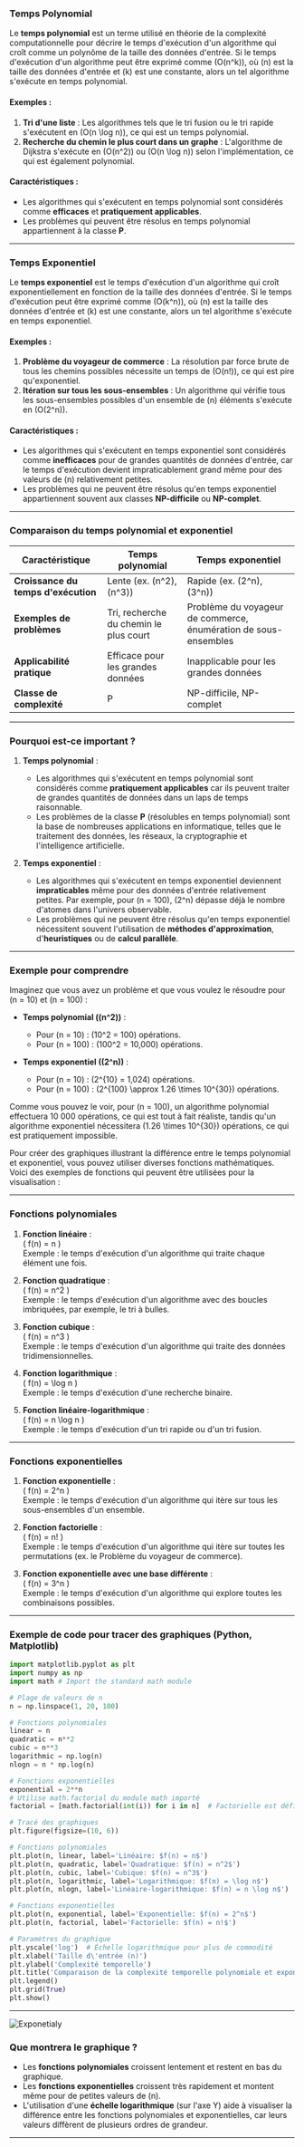 ### **Temps Polynomial**

Le **temps polynomial** est un terme utilisé en théorie de la complexité computationnelle pour décrire le temps d'exécution d'un algorithme qui croît comme un polynôme de la taille des données d'entrée. Si le temps d'exécution d'un algorithme peut être exprimé comme \(O(n^k)\), où \(n\) est la taille des données d'entrée et \(k\) est une constante, alors un tel algorithme s'exécute en temps polynomial.

#### **Exemples :**
1. **Tri d'une liste** : Les algorithmes tels que le tri fusion ou le tri rapide s'exécutent en \(O(n \log n)\), ce qui est un temps polynomial.
2. **Recherche du chemin le plus court dans un graphe** : L'algorithme de Dijkstra s'exécute en \(O(n^2)\) ou \(O(n \log n)\) selon l'implémentation, ce qui est également polynomial.

#### **Caractéristiques :**
- Les algorithmes qui s'exécutent en temps polynomial sont considérés comme **efficaces** et **pratiquement applicables**.
- Les problèmes qui peuvent être résolus en temps polynomial appartiennent à la classe **P**.

---

### **Temps Exponentiel**

Le **temps exponentiel** est le temps d'exécution d'un algorithme qui croît exponentiellement en fonction de la taille des données d'entrée. Si le temps d'exécution peut être exprimé comme \(O(k^n)\), où \(n\) est la taille des données d'entrée et \(k\) est une constante, alors un tel algorithme s'exécute en temps exponentiel.

#### **Exemples :**
1. **Problème du voyageur de commerce** : La résolution par force brute de tous les chemins possibles nécessite un temps de \(O(n!)\), ce qui est pire qu'exponentiel.
2. **Itération sur tous les sous-ensembles** : Un algorithme qui vérifie tous les sous-ensembles possibles d'un ensemble de \(n\) éléments s'exécute en \(O(2^n)\).

#### **Caractéristiques :**
- Les algorithmes qui s'exécutent en temps exponentiel sont considérés comme **inefficaces** pour de grandes quantités de données d'entrée, car le temps d'exécution devient impraticablement grand même pour des valeurs de \(n\) relativement petites.
- Les problèmes qui ne peuvent être résolus qu'en temps exponentiel appartiennent souvent aux classes **NP-difficile** ou **NP-complet**.

---

### **Comparaison du temps polynomial et exponentiel**

| **Caractéristique** | **Temps polynomial** | **Temps exponentiel** |
| ----------------------------- | -------------------------------------- | ---------------------------------------- |
| **Croissance du temps d'exécution** | Lente (ex. \(n^2\), \(n^3\)) | Rapide (ex. \(2^n\), \(3^n\)) |
| **Exemples de problèmes** | Tri, recherche du chemin le plus court | Problème du voyageur de commerce, énumération de sous-ensembles |
| **Applicabilité pratique** | Efficace pour les grandes données | Inapplicable pour les grandes données |
| **Classe de complexité** | P | NP-difficile, NP-complet |

---

### **Pourquoi est-ce important ?**

1. **Temps polynomial** :
   - Les algorithmes qui s'exécutent en temps polynomial sont considérés comme **pratiquement applicables** car ils peuvent traiter de grandes quantités de données dans un laps de temps raisonnable.
   - Les problèmes de la classe **P** (résolubles en temps polynomial) sont la base de nombreuses applications en informatique, telles que le traitement des données, les réseaux, la cryptographie et l'intelligence artificielle.

2. **Temps exponentiel** :
   - Les algorithmes qui s'exécutent en temps exponentiel deviennent **impraticables** même pour des données d'entrée relativement petites. Par exemple, pour \(n = 100\), \(2^n\) dépasse déjà le nombre d'atomes dans l'univers observable.
   - Les problèmes qui ne peuvent être résolus qu'en temps exponentiel nécessitent souvent l'utilisation de **méthodes d'approximation**, d'**heuristiques** ou de **calcul parallèle**.

---

### **Exemple pour comprendre**

Imaginez que vous avez un problème et que vous voulez le résoudre pour \(n = 10\) et \(n = 100\) :

- **Temps polynomial (\(n^2\))** :
  - Pour \(n = 10\) : \(10^2 = 100\) opérations.
  - Pour \(n = 100\) : \(100^2 = 10\,000\) opérations.

- **Temps exponentiel (\(2^n\))** :
  - Pour \(n = 10\) : \(2^{10} = 1\,024\) opérations.
  - Pour \(n = 100\) : \(2^{100} \approx 1.26 \times 10^{30}\) opérations.

Comme vous pouvez le voir, pour \(n = 100\), un algorithme polynomial effectuera 10 000 opérations, ce qui est tout à fait réaliste, tandis qu'un algorithme exponentiel nécessitera \(1.26 \times 10^{30}\) opérations, ce qui est pratiquement impossible.

Pour créer des graphiques illustrant la différence entre le temps polynomial et exponentiel, vous pouvez utiliser diverses fonctions mathématiques. Voici des exemples de fonctions qui peuvent être utilisées pour la visualisation :

---

### **Fonctions polynomiales**
1. **Fonction linéaire** :  
   \( f(n) = n \)  
   Exemple : le temps d'exécution d'un algorithme qui traite chaque élément une fois.

2. **Fonction quadratique** :  
   \( f(n) = n^2 \)  
   Exemple : le temps d'exécution d'un algorithme avec des boucles imbriquées, par exemple, le tri à bulles.

3. **Fonction cubique** :  
   \( f(n) = n^3 \)  
   Exemple : le temps d'exécution d'un algorithme qui traite des données tridimensionnelles.

4. **Fonction logarithmique** :  
   \( f(n) = \log n \)  
   Exemple : le temps d'exécution d'une recherche binaire.

5. **Fonction linéaire-logarithmique** :  
   \( f(n) = n \log n \)  
   Exemple : le temps d'exécution d'un tri rapide ou d'un tri fusion.

---

### **Fonctions exponentielles**
1. **Fonction exponentielle** :  
   \( f(n) = 2^n \)  
   Exemple : le temps d'exécution d'un algorithme qui itère sur tous les sous-ensembles d'un ensemble.

2. **Fonction factorielle** :  
   \( f(n) = n! \)  
   Exemple : le temps d'exécution d'un algorithme qui itère sur toutes les permutations (ex. le Problème du voyageur de commerce).

3. **Fonction exponentielle avec une base différente** :  
   \( f(n) = 3^n \)  
   Exemple : le temps d'exécution d'un algorithme qui explore toutes les combinaisons possibles.

---

### **Exemple de code pour tracer des graphiques (Python, Matplotlib)**

```python
import matplotlib.pyplot as plt
import numpy as np
import math # Import the standard math module

# Plage de valeurs de n
n = np.linspace(1, 20, 100)

# Fonctions polynomiales
linear = n
quadratic = n**2
cubic = n**3
logarithmic = np.log(n)
nlogn = n * np.log(n)

# Fonctions exponentielles
exponential = 2**n
# Utilise math.factorial du module math importé
factorial = [math.factorial(int(i)) for i in n]  # Factorielle est définie uniquement pour les entiers

# Tracé des graphiques
plt.figure(figsize=(10, 6))

# Fonctions polynomiales
plt.plot(n, linear, label='Linéaire: $f(n) = n$')
plt.plot(n, quadratic, label='Quadratique: $f(n) = n^2$')
plt.plot(n, cubic, label='Cubique: $f(n) = n^3$')
plt.plot(n, logarithmic, label='Logarithmique: $f(n) = \log n$')
plt.plot(n, nlogn, label='Linéaire-logarithmique: $f(n) = n \log n$')

# Fonctions exponentielles
plt.plot(n, exponential, label='Exponentielle: $f(n) = 2^n$')
plt.plot(n, factorial, label='Factorielle: $f(n) = n!$')

# Paramètres du graphique
plt.yscale('log')  # Échelle logarithmique pour plus de commodité
plt.xlabel('Taille d\'entrée (n)')
plt.ylabel('Complexité temporelle')
plt.title('Comparaison de la complexité temporelle polynomiale et exponentielle')
plt.legend()
plt.grid(True)
plt.show()
```

---
![Exponetialy](../assets/exponetialy.png)

### **Que montrera le graphique ?**
- Les **fonctions polynomiales** croissent lentement et restent en bas du graphique.
- Les **fonctions exponentielles** croissent très rapidement et montent même pour de petites valeurs de \(n\).
- L'utilisation d'une **échelle logarithmique** (sur l'axe Y) aide à visualiser la différence entre les fonctions polynomiales et exponentielles, car leurs valeurs diffèrent de plusieurs ordres de grandeur.

---